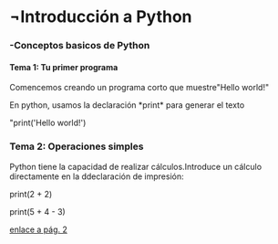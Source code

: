 <h1>¬Introducción a Python</h1>
  <h3>-Conceptos basicos de Python</h3>

   <p><h4>Tema 1: Tu primer programa</h4></p>
      <p>Comencemos creando un programa corto que muestre"Hello world!"</p>
      <p>En python, usamos la declaración *print* para generar el texto</p>
      <p>"print('Hello world!')</p>

  <h3>Tema 2: Operaciones simples</h3>
 
   <p>Python tiene la capacidad de realizar cálculos.Introduce un cálculo
    directamente en la ddeclaración de impresión:</p>
      <p>print(2 + 2)</p>
      <p>print(5 + 4 - 3) </p>

[enlace a pág. 2](pagina2.md)
